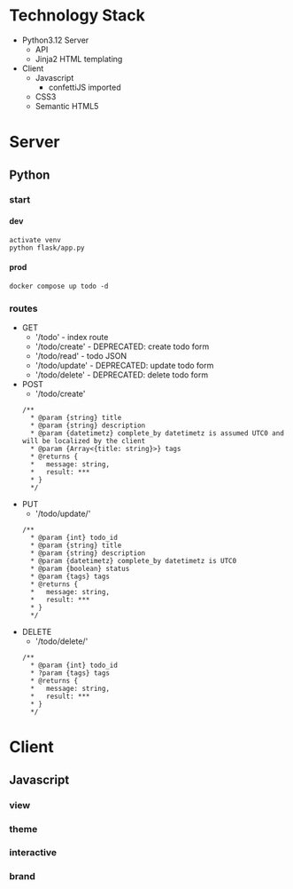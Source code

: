 # Technology Stack
- Python3.12 Server
    - API 
    - Jinja2 HTML templating
- Client
    - Javascript
        - confettiJS imported
    - CSS3
    - Semantic HTML5

# Server
## Python
### start 
#### dev
```
activate venv
python flask/app.py
```

#### prod
```
docker compose up todo -d
```

### routes
- GET
    - '/todo' - index route
    - '/todo/create' - DEPRECATED: create todo form
    - '/todo/read' - todo JSON
    - '/todo/update' - DEPRECATED: update todo form
    - '/todo/delete' - DEPRECATED: delete todo form
- POST
    - '/todo/create'
    ```
    /**
      * @param {string} title 
      * @param {string} description 
      * @param {datetimetz} complete_by datetimetz is assumed UTC0 and will be localized by the client
      * @param {Array<{title: string}>} tags
      * @returns {
      *   message: string,
      *   result: ***
      * } 
      */
    ```
- PUT
    - '/todo/update/<id>'
    ```
    /**
      * @param {int} todo_id
      * @param {string} title 
      * @param {string} description 
      * @param {datetimetz} complete_by datetimetz is UTC0
      * @param {boolean} status
      * @param {tags} tags 
      * @returns {
      *   message: string,
      *   result: ***
      * } 
      */
    ```
- DELETE
    - '/todo/delete/<id>'
    ```
    /**
      * @param {int} todo_id
      * ?param {tags} tags 
      * @returns {
      *   message: string,
      *   result: ***
      * } 
      */
    ```


# Client
## Javascript
### view
### theme
### interactive
### brand